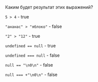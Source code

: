 Каким будет результат этих выражений?

`5 > 4` - true

`"ананас" > "яблоко"` - false

`"2" > "12"`  - true

`undefined == null` - true

`undefined === null` - false

`null == "\n0\n"` - false

`null === +"\n0\n"` - false